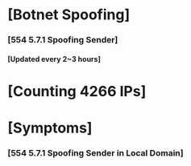 # [Botnet Spoofing]
### [554 5.7.1 Spoofing Sender]
#### [Updated every 2~3 hours]

# [Counting 4266 IPs]

# [Symptoms] 
###   [554 5.7.1 Spoofing Sender in Local Domain]
